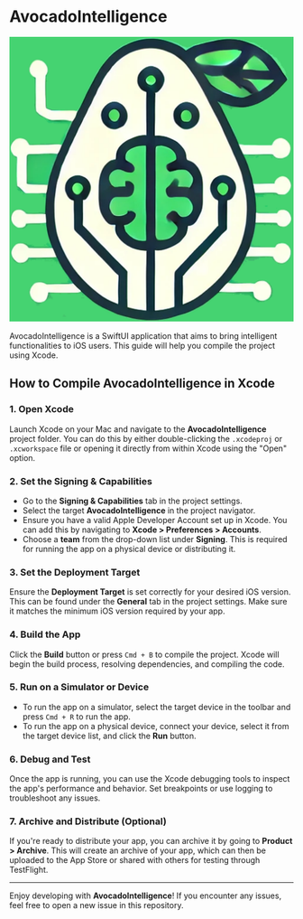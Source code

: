 # AvocadoIntelligence

![App Logo](avocadointeligence.swiftui/Assets.xcassets/AppIcon.appiconset/appstore.png)

AvocadoIntelligence is a SwiftUI application that aims to bring intelligent functionalities to iOS users. This guide will help you compile the project using Xcode.

## How to Compile AvocadoIntelligence in Xcode

### 1. Open Xcode

Launch Xcode on your Mac and navigate to the **AvocadoIntelligence** project folder. You can do this by either double-clicking the `.xcodeproj` or `.xcworkspace` file or opening it directly from within Xcode using the "Open" option.

### 2. Set the Signing & Capabilities

- Go to the **Signing & Capabilities** tab in the project settings.
- Select the target **AvocadoIntelligence** in the project navigator.
- Ensure you have a valid Apple Developer Account set up in Xcode. You can add this by navigating to **Xcode > Preferences > Accounts**.
- Choose a **team** from the drop-down list under **Signing**. This is required for running the app on a physical device or distributing it.

### 3. Set the Deployment Target

Ensure the **Deployment Target** is set correctly for your desired iOS version. This can be found under the **General** tab in the project settings. Make sure it matches the minimum iOS version required by your app.

### 4. Build the App

Click the **Build** button or press `Cmd + B` to compile the project. Xcode will begin the build process, resolving dependencies, and compiling the code.

### 5. Run on a Simulator or Device

- To run the app on a simulator, select the target device in the toolbar and press `Cmd + R` to run the app.
- To run the app on a physical device, connect your device, select it from the target device list, and click the **Run** button.

### 6. Debug and Test

Once the app is running, you can use the Xcode debugging tools to inspect the app's performance and behavior. Set breakpoints or use logging to troubleshoot any issues.

### 7. Archive and Distribute (Optional)

If you're ready to distribute your app, you can archive it by going to **Product > Archive**. This will create an archive of your app, which can then be uploaded to the App Store or shared with others for testing through TestFlight.

---

Enjoy developing with **AvocadoIntelligence**! If you encounter any issues, feel free to open a new issue in this repository.
